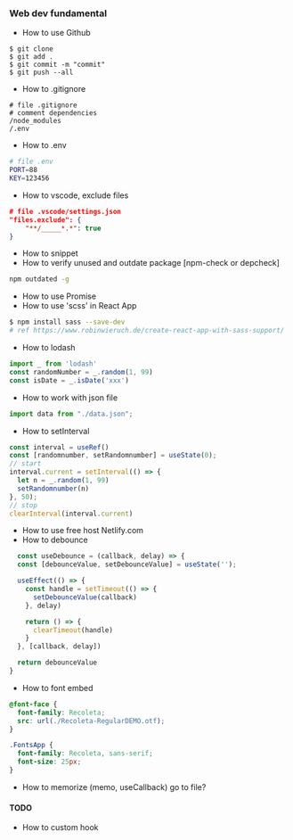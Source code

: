 ### Web dev fundamental 

- How to use Github 
```console
$ git clone
$ git add .
$ git commit -m "commit"
$ git push --all
```

- How to .gitignore
```shell
# file .gitignore
# comment dependencies
/node_modules
/.env
```

- How to .env
```bash
# file .env
PORT=88
KEY=123456
```

- How to vscode, exclude files

```json
# file .vscode/settings.json
"files.exclude": {    
    "**/_____*.*": true    
}
```

- How to snippet
- How to verify unused and outdate package [npm-check or depcheck]
```bash
npm outdated -g
```

- How to use Promise
- How to use 'scss' in React App
```bash
$ npm install sass --save-dev
# ref https://www.robinwieruch.de/create-react-app-with-sass-support/
```
- How to lodash
```js
import _ from 'lodash'
const randomNumber = _.random(1, 99)
const isDate = _.isDate('xxx')
```
- How to work with json file
```js
import data from "./data.json";
```
- How to setInterval
```js
const interval = useRef()
const [randomnumber, setRandomnumber] = useState(0);
// start
interval.current = setInterval(() => {
  let n = _.random(1, 99)
  setRandomnumber(n)
}, 50);
// stop 
clearInterval(interval.current)
```

- How to use free host Netlify.com
- How to debounce
```js
  const useDebounce = (callback, delay) => {
  const [debounceValue, setDebounceValue] = useState('');

  useEffect(() => {
    const handle = setTimeout(() => {
      setDebounceValue(callback)
    }, delay)

    return () => {
      clearTimeout(handle)
    }
  }, [callback, delay])

  return debounceValue
}
```

- How to font embed

```css
@font-face {
  font-family: Recoleta;
  src: url(./Recoleta-RegularDEMO.otf);
}

.FontsApp {  
  font-family: Recoleta, sans-serif;
  font-size: 25px;
}

```
- How to memorize (memo, useCallback)
go to file?

#### TODO
- How to custom hook

<!-- # Getting Started with Create React App -->
